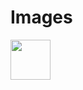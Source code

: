 # Images
<img src="https://user-images.githubusercontent.com/86209073/124201868-23cd9000-daa7-11eb-8892-fb74c1eb6a5a.png" width="64">
